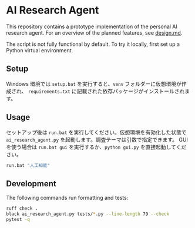 # AI Research Agent

This repository contains a prototype implementation of the personal AI research agent.
For an overview of the planned features, see [design.md](design.md).

The script is not fully functional by default. To try it locally, first set up a
Python virtual environment.

## Setup

Windows 環境では `setup.bat` を実行すると、`venv` フォルダーに仮想環境が作成され、
`requirements.txt` に記載された依存パッケージがインストールされます。

## Usage

セットアップ後は `run.bat` を実行してください。仮想環境を有効化した状態で
`ai_research_agent.py` を起動します。調査テーマは引数で指定できます。
GUI を使う場合は `run.bat gui` を実行するか、`python gui.py` を直接起動してください。

```cmd
run.bat "人工知能"
```

## Development

The following commands run formatting and tests:

```bash
ruff check .
black ai_research_agent.py tests/*.py --line-length 79 --check
pytest -q
```
